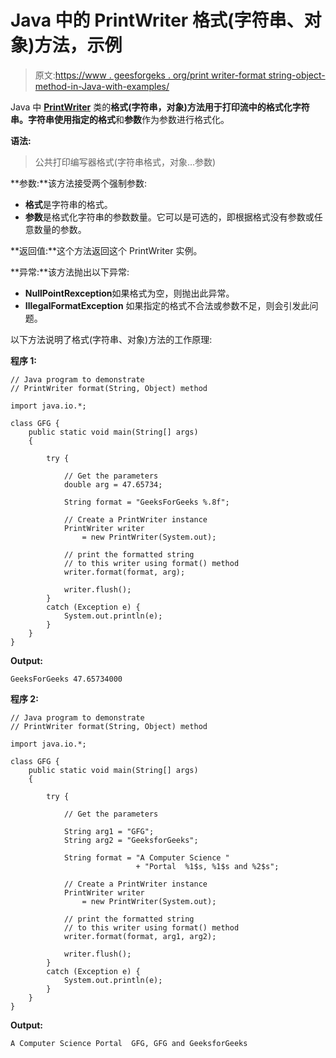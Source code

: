# Java 中的 PrintWriter 格式(字符串、对象)方法，示例

> 原文:[https://www . geesforgeks . org/print writer-format string-object-method-in-Java-with-examples/](https://www.geeksforgeeks.org/printwriter-formatstring-object-method-in-java-with-examples/)

Java 中 **[PrintWriter](https://www.geeksforgeeks.org/java-io-printwriter-class-java-set-1/)** 类的**格式(字符串，对象)**方法用于打印流中的格式化字符串。字符串使用指定的**格式**和**参数**作为参数进行格式化。

**语法:**

> 公共打印编写器格式(字符串格式，对象…参数)

**参数:**该方法接受两个强制参数:

*   **格式**是字符串的格式。
*   **参数**是格式化字符串的参数数量。它可以是可选的，即根据格式没有参数或任意数量的参数。

**返回值:**这个方法返回这个 PrintWriter 实例。

**异常:**该方法抛出以下异常:

*   **NullPointRexception**如果格式为空，则抛出此异常。
*   **IllegalFormatException** 如果指定的格式不合法或参数不足，则会引发此问题。

以下方法说明了格式(字符串、对象)方法的工作原理:

**程序 1:**

```
// Java program to demonstrate
// PrintWriter format(String, Object) method

import java.io.*;

class GFG {
    public static void main(String[] args)
    {

        try {

            // Get the parameters
            double arg = 47.65734;

            String format = "GeeksForGeeks %.8f";

            // Create a PrintWriter instance
            PrintWriter writer
                = new PrintWriter(System.out);

            // print the formatted string
            // to this writer using format() method
            writer.format(format, arg);

            writer.flush();
        }
        catch (Exception e) {
            System.out.println(e);
        }
    }
}
```

**Output:**

```
GeeksForGeeks 47.65734000

```

**程序 2:**

```
// Java program to demonstrate
// PrintWriter format(String, Object) method

import java.io.*;

class GFG {
    public static void main(String[] args)
    {

        try {

            // Get the parameters

            String arg1 = "GFG";
            String arg2 = "GeeksforGeeks";

            String format = "A Computer Science "
                            + "Portal  %1$s, %1$s and %2$s";

            // Create a PrintWriter instance
            PrintWriter writer
                = new PrintWriter(System.out);

            // print the formatted string
            // to this writer using format() method
            writer.format(format, arg1, arg2);

            writer.flush();
        }
        catch (Exception e) {
            System.out.println(e);
        }
    }
}
```

**Output:**

```
A Computer Science Portal  GFG, GFG and GeeksforGeeks

```